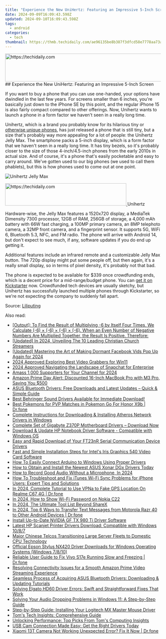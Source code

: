 ```yaml
---
title: "Experience the New UniHertz: Featuring an Impressive 5-Inch Screen"
date: 2024-09-09T16:09:43.598Z
updated: 2024-09-10T16:09:43.598Z
tags:
  - android
categories:
  - tech
thumbnail: https://thmb.techidaily.com/ae96135be8b387f3dfcd58e7778aa73a8a480a5ecd8a0532a8cb17367d809b46.jpg
---
```


<!-- affiliate ads begin -->
<a href="https://appsumo.8odi.net/c/5597632/2118315/7443" target="_top" id="2118315">
  <img src="//a.impactradius-go.com/display-ad/7443-2118315" border="0" alt="https://techidaily.com" width="728" height="90"/>
</a>
<img height="0" width="0" src="https://appsumo.8odi.net/i/5597632/2118315/7443" style="position:absolute;visibility:hidden;" border="0" />
<!-- affiliate ads end -->
## Experience the New UniHertz: Featuring an Impressive 5-Inch Screen

If you want to buy a phone that you can use one-handed, your options have dwindled in the last few years. For screens smaller than 6 inches, you're basically just down to the iPhone SE by this point, and the regular iPhone 15 is also fairly compact compared to other offerings. Now, Unihertz wants to launch a phone in a form factor we haven't seen in a really long time.

 Unihertz, which is a brand you probably know for its hilarious tiny or [otherwise unique phones](https://techtrends.techidaily.com/who-saw-my-google-doc-uncover-viewers-with-ease/), has just released a phone that is still tiny, but a size that's probably way more appealing for a lot of people: the Unihertz Jelly Max. The smartphone packs a 5-inch display, which is a form factor that we haven't seen in a really long time. It has tiny bezels, so it's probably closer to the size of those 4-inch/4.5-inch phones from the early 2010s in actual size. And of course, it's a phone that's easily pocketable and easy to carry around. We've gotten used to our big phones (we used to call them phablets), but this is how phones used to come out at one point.

![Unihertz Jelly Max](https://static1.howtogeekimages.com/wordpress/wp-content/uploads/2024/07/jelly-max_07.jpg) 

<!-- affiliate ads begin -->
<a href="https://aligracehair.sjv.io/c/5597632/2115949/19272" target="_top" id="2115949">
  <img src="//a.impactradius-go.com/display-ad/19272-2115949" border="0" alt="https://techidaily.com" width="392" height="72"/>
</a>
<img height="0" width="0" src="https://aligracehair.sjv.io/i/5597632/2115949/19272" style="position:absolute;visibility:hidden;" border="0" />
<!-- affiliate ads end -->
Unihertz 

 Hardware-wise, the Jelly Max features a 1520x720 display, a MediaTek Dimensity 7300 processor, 12GB of RAM, 256GB of storage, a 4,000 mAh battery with 66W fast charging, a 100MP primary camera, an 8MP telephoto camera, a 32MP front camera, and a fingerprint sensor. It supports 5G, WiFi 6, Bluetooth 5.3, NFC, and FM radio. The phone will arrive with Android 14, but don't expect to see much, if any, software updates if you do end up getting it.

 Additional features include an infrared remote and a customizable Jelly Max button. The 720p display might put some people off, but then again, it's a really small display, so in terms of pixel density, it's probably not that bad.

 The phone is expected to be available for $339 once crowdfunding ends, which is a decent price for a mid-range/budget phone. You can [get it on Kickstarter](https://www.kickstarter.com/projects/jellyphone/jelly-max-the-smallest-5g-smartphone/) now. Crowdfunded tech devices are usually sketchy, but Unihertz has successfully launched multiple phones through Kickstarter, so we're not expecting the company to suddenly fall apart.

 Source: [Liliputing](https://liliputing.com/unihertz-jelly-max-is-a-small-phone-with-a-bigger-display-crowdfunding/)

<ins class="adsbygoogle"
     style="display:block"
     data-ad-format="autorelaxed"
     data-ad-client="ca-pub-7571918770474297"
     data-ad-slot="1223367746"></ins>



<ins class="adsbygoogle"
     style="display:block"
     data-ad-client="ca-pub-7571918770474297"
     data-ad-slot="8358498916"
     data-ad-format="auto"
     data-full-width-responsive="true"></ins>

<span class="atpl-alsoreadstyle">Also read:</span>
<div><ul>
<li><a href="https://hardware-help.techidaily.com/output-to-find-the-result-of-multiplying-6-by-itself-four-times-we-calculate-6-6-6-6-when-an-even-number-of-negative-numbers-are-multiplied-together-the-res156/"><u>[Output]: To Find the Result of Multiplying -6 by Itself Four Times, We Calculate (-6) × (-6) × (-6) × (-6). When an Even Number of Negative Numbers Are Multiplied Together, the Result Is Positive. Therefore:</u></a></li>
<li><a href="https://article-helps.techidaily.com/updated-in-2024-unveiling-the-10-leading-christian-church-streamers/"><u>[Updated] In 2024, Unveiling The 10 Leading Christian Church Streamers</u></a></li>
<li><a href="https://facebook-video-recording.techidaily.com/updated-mastering-the-art-of-making-dormant-facebook-vids-pop-up-again-for-2024/"><u>[Updated] Mastering the Art of Making Dormant Facebook Vids Pop Up Again for 2024</u></a></li>
<li><a href="https://remote-screen-capture.techidaily.com/2024-approved-exploring-best-video-grabbers-for-win11/"><u>2024 Approved Exploring Best Video Grabbers for Win11</u></a></li>
<li><a href="https://snapchat-videos.techidaily.com/2024-approved-navigating-the-landscape-of-snapchat-for-enterprise/"><u>2024 Approved Navigating the Landscape of Snapchat for Enterprise</u></a></li>
<li><a href="https://youtube-zero.techidaily.com/-1000-supporters-for-your-channel-for-2024/"><u>Amass 1,000 Supporters for Your Channel for 2024</u></a></li>
<li><a href="https://hardware-reviews.techidaily.com/1723862709133-amazon-prime-day-alert-discounted-16-inch-macbook-pro-with-m3-pro-saving-you-500/"><u>Amazon Prime Day Alert: Discounted 16-Inch MacBook Pro with M3 Pro, Saving You $500</u></a></li>
<li><a href="https://hardware-help.techidaily.com/asus-bluetooth-drivers-free-downloads-and-latest-updates-quick-and-simple-guide/"><u>ASUS Bluetooth Drivers: Free Downloads and Latest Updates – Quick & Simple Guide</u></a></li>
<li><a href="https://hardware-updates.techidaily.com/1722963331513-best-behringer-sound-drivers-available-for-immediate-download/"><u>Best Behringer Sound Drivers Available for Immediate Download!</u></a></li>
<li><a href="https://pokemon-go-android.techidaily.com/best-pokemons-for-pvp-matches-in-pokemon-go-for-honor-x9b-drfone-by-drfone-virtual-android/"><u>Best Pokemons for PVP Matches in Pokemon Go For Honor X9b | Dr.fone</u></a></li>
<li><a href="https://hardware-help.techidaily.com/complete-instructions-for-downloading-and-installing-atheros-network-drivers-in-windows/"><u>Complete Instructions for Downloading & Installing Atheros Network Drivers in Windows</u></a></li>
<li><a href="https://hardware-help.techidaily.com/complete-set-of-gigabyte-z370p-motherboard-drivers-download-now/"><u>Complete Set of Gigabyte Z370P Motherboard Drivers – Download Now</u></a></li>
<li><a href="https://hardware-help.techidaily.com/download-and-update-hp-notebook-driver-software-compatible-with-windows-os/"><u>Download & Update HP Notebook Driver Software - Compatible with Windows OS</u></a></li>
<li><a href="https://hardware-help.techidaily.com/easy-and-rapid-download-of-your-ft23nr-serial-communication-device-drivers/"><u>Easy and Rapid Download of Your FT23nR Serial Communication Device Drivers</u></a></li>
<li><a href="https://hardware-help.techidaily.com/fast-and-simple-installation-steps-for-intels-iris-graphics-540-video-card-software/"><u>Fast and Simple Installation Steps for Intel's Iris Graphics 540 Video Card Software</u></a></li>
<li><a href="https://hardware-help.techidaily.com/how-to-easily-connect-arduino-to-windows-using-proper-drivers/"><u>How To Easily Connect Arduino to Windows Using Proper Drivers</u></a></li>
<li><a href="https://hardware-help.techidaily.com/1722963327911-how-to-obtain-and-install-the-newest-asus-xonar-dgx-drivers-today/"><u>How to Obtain and Install the Newest ASUS Xonar DGx Drivers Today</u></a></li>
<li><a href="https://youtube-tips.techidaily.com/o-record-good-audio-without-a-microphone-in-2024/"><u>How to Record Good Audio Without a Microphone, In 2024</u></a></li>
<li><a href="https://blog-min.techidaily.com/how-to-troubleshoot-and-fix-itunes-wi-fi-sync-problems-for-iphone-users-expert-tips-and-solutions/"><u>How To Troubleshoot and Fix iTunes Wi-Fi Sync Problems for iPhone Users: Expert Tips and Solutions</u></a></li>
<li><a href="https://review-topics.techidaily.com/in-2024-complete-tutorial-to-use-vpna-to-fake-gps-location-on-realme-c67-4g-drfone-by-drfone-virtual-android/"><u>In 2024, Complete Tutorial to Use VPNa to Fake GPS Location On Realme C67 4G | Dr.fone</u></a></li>
<li><a href="https://easy-unlock-android.techidaily.com/in-2024-how-to-show-wi-fi-password-on-nokia-c22-by-drfone-android/"><u>In 2024, How to Show Wi-Fi Password on Nokia C22</u></a></li>
<li><a href="https://screen-mirroring-recording.techidaily.com/in-2024-the-ultimate-tool-list-beyond-sharex/"><u>In 2024, The Ultimate Tool List Beyond ShareX</u></a></li>
<li><a href="https://android-transfer.techidaily.com/in-2024-top-6-ways-to-transfer-text-messages-from-motorola-razr-40-to-other-android-devices-drfone-by-drfone-transfer-from-android-transfer-from-android/"><u>In 2024, Top 6 Ways to Transfer Text Messages from Motorola Razr 40 to Other Android Devices | Dr.fone</u></a></li>
<li><a href="https://hardware-help.techidaily.com/install-up-to-date-nvidia-gf-tx-980-ti-driver-software/"><u>Install Up-to-Date NVIDIA GF TX 980 Ti Driver Software</u></a></li>
<li><a href="https://hardware-help.techidaily.com/latest-hp-scanjet-printer-drivers-download-compatible-with-windows-1087/"><u>Latest HP Scanjet Printer Drivers Download: Compatible with Windows 10/8/7</u></a></li>
<li><a href="https://hardware-help.techidaily.com/major-chinese-telcos-transitioning-large-server-fleets-to-domestic-cpu-technology/"><u>Major Chinese Telcos Transitioning Large Server Fleets to Domestic CPU Technology</u></a></li>
<li><a href="https://hardware-help.techidaily.com/official-epson-stylus-nx420-driver-downloads-for-windows-operating-systems-windows-7810/"><u>Official Epson Stylus NX420 Driver Downloads for Windows Operating Systems (Windows 7/8/10)</u></a></li>
<li><a href="https://fix-guide.techidaily.com/reliable-user-guide-to-fix-vivo-s17e-running-slow-and-freezing-drfone-by-drfone-fix-android-problems-fix-android-problems/"><u>Reliable User Guide to Fix Vivo S17e Running Slow and Freezing | Dr.fone</u></a></li>
<li><a href="https://win-blog.techidaily.com/resolving-connectivity-issues-for-a-smooth-amazon-prime-video-streaming-experience/"><u>Resolving Connectivity Issues for a Smooth Amazon Prime Video Streaming Experience</u></a></li>
<li><a href="https://hardware-help.techidaily.com/seamless-process-of-acquiring-asus-bluetooth-drivers-downloading-and-updating-tutorials/"><u>Seamless Process of Acquiring ASUS Bluetooth Drivers: Downloading & Updating Tutorials</u></a></li>
<li><a href="https://hardware-help.techidaily.com/solving-elgato-hd60-driver-errors-swift-and-straightforward-fixes-that-work/"><u>Solving Elgato HD60 Driver Errors: Swift and Straightforward Fixes That Work</u></a></li>
<li><a href="https://sound-issues.techidaily.com/solving-your-audio-dropping-problems-in-windows-11-a-step-by-step-guide/"><u>Solving Your Audio Dropping Problems in Windows 11: A Step-by-Step Guide</u></a></li>
<li><a href="https://hardware-help.techidaily.com/step-by-step-guide-installing-your-logitech-mx-master-mouse-driver/"><u>Step-by-Step Guide: Installing Your Logitech MX Master Mouse Driver</u></a></li>
<li><a href="https://hardware-help.techidaily.com/toms-tech-insights-comprehensive-guide/"><u>Tom's Tech Insights: Comprehensive Guide</u></a></li>
<li><a href="https://hardware-help.techidaily.com/unlocking-performance-top-picks-from-toms-computing-insights/"><u>Unlocking Performance: Top Picks From Tom's Computing Insights</u></a></li>
<li><a href="https://hardware-help.techidaily.com/usb-cam-connection-made-easy-get-the-right-drivers-today/"><u>USB Cam Connection Made Easy: Get the Right Drivers Today</u></a></li>
<li><a href="https://howto.techidaily.com/xiaomi-13t-camera-not-working-unexpected-error-fix-it-now-drfone-by-drfone-fix-android-problems-fix-android-problems/"><u>Xiaomi 13T Camera Not Working Unexpected Error? Fix It Now | Dr.fone</u></a></li>
</ul></div>
